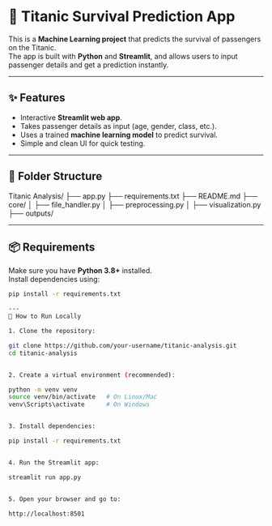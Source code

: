 # 🚢 Titanic Survival Prediction App

This is a **Machine Learning project** that predicts the survival of passengers on the Titanic.  
The app is built with **Python** and **Streamlit**, and allows users to input passenger details and get a prediction instantly.

---

## ✨ Features

- Interactive **Streamlit web app**.  
- Takes passenger details as input (age, gender, class, etc.).  
- Uses a trained **machine learning model** to predict survival.  
- Simple and clean UI for quick testing.  

---

## 📁 Folder Structure
Titanic Analysis/
├── app.py
├── requirements.txt
├── README.md
├── core/
│ ├── file_handler.py
│ ├── preprocessing.py
│ ├── visualization.py
├── outputs/



---

## 📦 Requirements

Make sure you have **Python 3.8+** installed.  
Install dependencies using:

```bash
pip install -r requirements.txt

---
🚀 How to Run Locally

1. Clone the repository:

git clone https://github.com/your-username/titanic-analysis.git
cd titanic-analysis


2. Create a virtual environment (recommended):

python -m venv venv
source venv/bin/activate   # On Linux/Mac
venv\Scripts\activate      # On Windows


3. Install dependencies:

pip install -r requirements.txt


4. Run the Streamlit app:

streamlit run app.py


5. Open your browser and go to:

http://localhost:8501